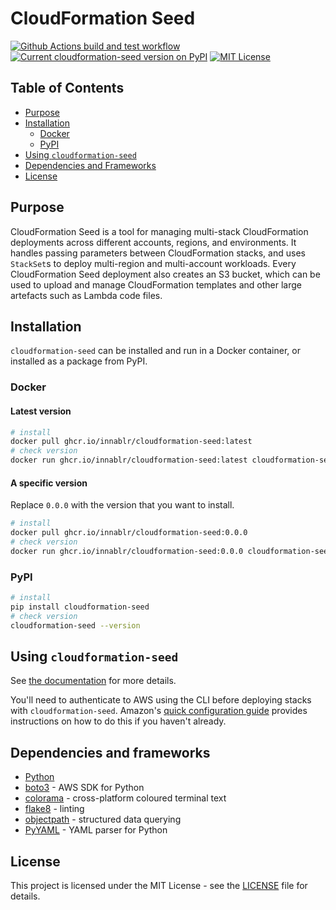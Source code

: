 # CloudFormation Seed

[![Github Actions build and test workflow](https://github.com/Innablr/cloudformation-seed/actions/workflows/build-and-test.yaml/badge.svg)](https://github.com/Innablr/cloudformation-seed/actions/workflows/build-and-test.yaml)
[![Current cloudformation-seed version on PyPI](https://img.shields.io/pypi/v/cloudformation-seed.svg)](https://pypi.python.org/pypi/cloudformation-seed/)
[![MIT License](https://img.shields.io/github/license/Innablr/cloudformation-seed.svg)](https://github.com/Innablr/cloudformation-seed/blob/main/LICENSE)

## Table of Contents

* [Purpose](#purpose)
* [Installation](#installation)
  * [Docker](#docker)
  * [PyPI](#pypi)
* [Using `cloudformation-seed`](#using-cloudformation-seed)
* [Dependencies and Frameworks](#dependencies-and-frameworks)
* [License](#license)

## Purpose

CloudFormation Seed is a tool for managing multi-stack CloudFormation deployments across different accounts, regions, and environments.  It handles passing parameters between CloudFormation stacks, and uses `StackSet`s to deploy multi-region and multi-account workloads.  Every CloudFormation Seed deployment also creates an S3 bucket, which can be used to upload and manage CloudFormation templates and other large artefacts such as Lambda code files.

## Installation

`cloudformation-seed` can be installed and run in a Docker container, or installed as a package from PyPI.

### Docker

#### Latest version

```bash
# install
docker pull ghcr.io/innablr/cloudformation-seed:latest
# check version
docker run ghcr.io/innablr/cloudformation-seed:latest cloudformation-seed --version
```

#### A specific version

Replace `0.0.0` with the version that you want to install.

```bash
# install
docker pull ghcr.io/innablr/cloudformation-seed:0.0.0
# check version
docker run ghcr.io/innablr/cloudformation-seed:0.0.0 cloudformation-seed --version
```

### PyPI

```bash
# install
pip install cloudformation-seed
# check version
cloudformation-seed --version
```

## Using `cloudformation-seed`

See [the documentation](https://cloudformation-seed.readthedocs.io) for more details.

You'll need to authenticate to AWS using the CLI before deploying stacks with `cloudformation-seed`.  Amazon's [quick configuration guide](https://docs.aws.amazon.com/cli/latest/userguide/cli-configure-quickstart.html) provides instructions on how to do this if you haven't already.

## Dependencies and frameworks

* [Python](https://www.python.org/)
* [boto3](https://pypi.org/project/boto3/) - AWS SDK for Python
* [colorama](https://pypi.org/project/colorama/) - cross-platform coloured terminal text
* [flake8](https://flake8.pycqa.org/en/latest/) - linting
* [objectpath](http://objectpath.org/) - structured data querying
* [PyYAML](https://pyyaml.org/) - YAML parser for Python

## License

This project is licensed under the MIT License - see the [LICENSE](LICENSE) file for details.
